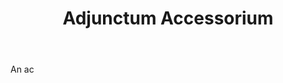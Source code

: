 ---
title: Adjunctum Accessorium
letter: A
permalink: "/definitions/adjunctum-accessorium.html"
body: An ac
published_at: '2018-07-07'
source: Black's Law Dictionary
layout: post
---